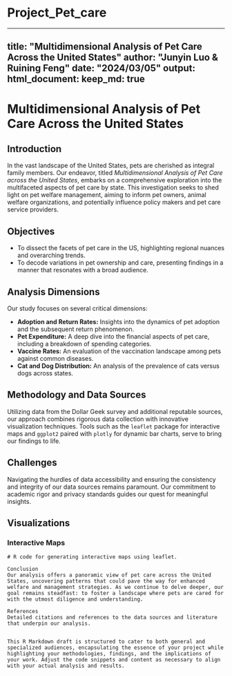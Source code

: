 # Project_Pet_care
---
title: "Multidimensional Analysis of Pet Care Across the United States"
author: "Junyin Luo & Ruining Feng"
date: "2024/03/05"
output: 
  html_document:
    keep_md: true
---

# Multidimensional Analysis of Pet Care Across the United States

## Introduction

In the vast landscape of the United States, pets are cherished as integral family members. Our endeavor, titled *Multidimensional Analysis of Pet Care across the United States*, embarks on a comprehensive exploration into the multifaceted aspects of pet care by state. This investigation seeks to shed light on pet welfare management, aiming to inform pet owners, animal welfare organizations, and potentially influence policy makers and pet care service providers.

## Objectives

- To dissect the facets of pet care in the US, highlighting regional nuances and overarching trends.
- To decode variations in pet ownership and care, presenting findings in a manner that resonates with a broad audience.

## Analysis Dimensions

Our study focuses on several critical dimensions:

- **Adoption and Return Rates:** Insights into the dynamics of pet adoption and the subsequent return phenomenon.
- **Pet Expenditure:** A deep dive into the financial aspects of pet care, including a breakdown of spending categories.
- **Vaccine Rates:** An evaluation of the vaccination landscape among pets against common diseases.
- **Cat and Dog Distribution:** An analysis of the prevalence of cats versus dogs across states.

## Methodology and Data Sources

Utilizing data from the Dollar Geek survey and additional reputable sources, our approach combines rigorous data collection with innovative visualization techniques. Tools such as the `leaflet` package for interactive maps and `ggplot2` paired with `plotly` for dynamic bar charts, serve to bring our findings to life.

## Challenges

Navigating the hurdles of data accessibility and ensuring the consistency and integrity of our data sources remains paramount. Our commitment to academic rigor and privacy standards guides our quest for meaningful insights.

## Visualizations

### Interactive Maps

```{r}
# R code for generating interactive maps using leaflet.

Conclusion
Our analysis offers a panoramic view of pet care across the United States, uncovering patterns that could pave the way for enhanced welfare and management strategies. As we continue to delve deeper, our goal remains steadfast: to foster a landscape where pets are cared for with the utmost diligence and understanding.

References
Detailed citations and references to the data sources and literature that underpin our analysis.


This R Markdown draft is structured to cater to both general and specialized audiences, encapsulating the essence of your project while highlighting your methodologies, findings, and the implications of your work. Adjust the code snippets and content as necessary to align with your actual analysis and results.

